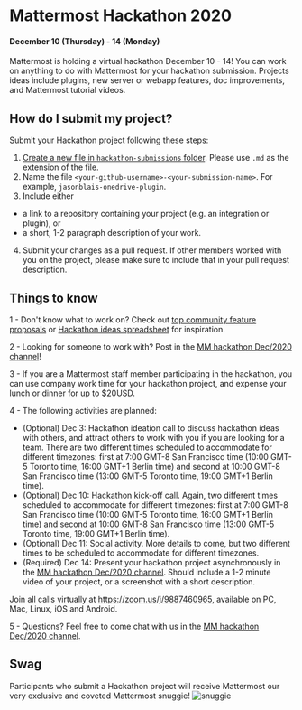 # Mattermost Hackathon 2020
#### December 10 (Thursday) - 14 (Monday)

Mattermost is holding a virtual hackathon December 10 - 14! You can work on anything to do with Mattermost for your hackathon submission. Projects ideas include plugins, new server or webapp features, doc improvements, and Mattermost tutorial videos.

## How do I submit my project?

Submit your Hackathon project following these steps:
1. [Create a new file in `hackathon-submissions` folder](https://github.com/mattermost/mattermost-hackathon-dec2020/new/main/hackathon-submissions). Please use `.md` as the extension of the file.
2. Name the file `<your-github-username>-<your-submission-name>`. For example, `jasonblais-onedrive-plugin`.
3. Include either 
 - a link to a repository containing your project (e.g. an integration or plugin), or
 - a short, 1-2 paragraph description of your work.
4. Submit your changes as a pull request. If other members worked with you on the project, please make sure to include that in your pull request description.

## Things to know

1 - Don't know what to work on? Check out [top community feature proposals](https://mattermost.uservoice.com/forums/306457-general/filters/top) or [Hackathon ideas spreadsheet](https://docs.google.com/spreadsheets/d/13pLt4tKNv1po4gST83snoyJIOZLj2A1Uy8c2QhR1z48/edit#gid=0) for inspiration.

2 - Looking for someone to work with? Post in the [MM hackathon Dec/2020 channel](https://community.mattermost.com/core/channels/mm-hackathon-dec2020)!

3 - If you are a Mattermost staff member participating in the hackathon, you can use company work time for your hackathon project, and expense your lunch or dinner for up to $20USD.

4 - The following activities are planned:

  - (Optional) Dec 3: Hackathon ideation call to discuss hackathon ideas with others, and attract others to work with you if you are looking for a team. There are two different times scheduled to accommodate for different timezones: first at 7:00 GMT-8 San Francisco time (10:00 GMT-5 Toronto time, 16:00 GMT+1 Berlin time) and second at 10:00 GMT-8 San Francisco time (13:00 GMT-5 Toronto time, 19:00 GMT+1 Berlin time).
  - (Optional) Dec 10: Hackathon kick-off call. Again, two different times scheduled to accommodate for different timezones: first at 7:00 GMT-8 San Francisco time (10:00 GMT-5 Toronto time, 16:00 GMT+1 Berlin time) and second at 10:00 GMT-8 San Francisco time (13:00 GMT-5 Toronto time, 19:00 GMT+1 Berlin time).
  - (Optional) Dec 11: Social activity. More details to come, but two different times to be scheduled to accommodate for different timezones.
  - (Required) Dec 14: Present your hackathon project asynchronously in the [MM hackathon Dec/2020 channel](https://community.mattermost.com/core/channels/mm-hackathon-dec2020). Should include a 1-2 minute video of your project, or a screenshot with a short description.

Join all calls virtually at https://zoom.us/j/9887460965, available on PC, Mac, Linux, iOS and Android.

5 - Questions? Feel free to come chat with us in the [MM hackathon Dec/2020 channel](https://community.mattermost.com/core/channels/mm-hackathon-dec2020).

## Swag

Participants who submit a Hackathon project will receive Mattermost our very exclusive and coveted Mattermost snuggie!
![snuggie](https://i.imgur.com/BrDFvRM.png)
